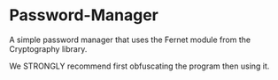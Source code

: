 # Password-Manager
A simple password manager that uses the Fernet module from the Cryptography library.

We STRONGLY recommend first obfuscating the program then using it.
